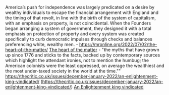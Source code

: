 America’s push for independence was largely predicated on a desire by wealthy individuals to escape the financial arrangement with England and the timing of that revolt, in line with the birth of the system of capitalism, with an emphasis on property, is not coincidental. When the Founders began arranging a system of government, they designed it with a total emphasis on protection of property and every system was created specifically to curb democratic impulses through checks and balances preferencing white, wealthy men. - 
https://mronline.org/2022/07/02/the-heart-of-the-matter/
[The heart of the matter](https://mronline.org/2022/07/02/the-heart-of-the-matter/)
-[](https://mronline.org/2022/07/02/the-heart-of-the-matter/)
"the myths that have grown up since 1776 and sticks to the facts, backed up by contemporary sources which highlight the attendant ironies, not to mention the humbug; the American colonists were the least oppressed, on average the wealthiest and the most under-taxed society in the world at the time.""
https://thecritic.co.uk/issues/december-january-2022/an-enlightenment-king-vindicated/
(https://thecritic.co.uk/issues/december-january-2022/an-enlightenment-king-vindicated/)
[](https://thecritic.co.uk/issues/december-january-2022/an-enlightenment-king-vindicated/)
[An Enlightenment king vindicated](https://thecritic.co.uk/issues/december-january-2022/an-enlightenment-king-vindicated/)

